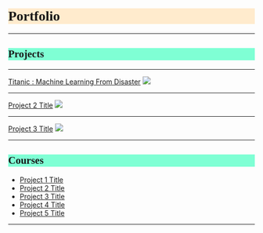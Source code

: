 <h1 style="background-color:BlanchedAlmond;font-family:Candara;">Portfolio</h1>

---
<h2 style="background-color:Aquamarine;font-family:Candara;">Projects</h2>

---

[Titanic : Machine Learning From Disaster](/Projects/Titanic)
<img src="images/dummy_thumbnail.jpg?raw=true"/>

---

[Project 2 Title](/pdf/sample_presentation.pdf)
<img src="images/dummy_thumbnail.jpg?raw=true"/>

---

[Project 3 Title](http://example.com/)
<img src="images/dummy_thumbnail.jpg?raw=true"/>

---

<h2 style="background-color:Aquamarine;font-family:Candara;">Courses</h2>

- [Project 1 Title](http://example.com/)
- [Project 2 Title](http://example.com/)
- [Project 3 Title](http://example.com/)
- [Project 4 Title](http://example.com/)
- [Project 5 Title](http://example.com/)

---
